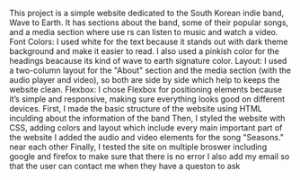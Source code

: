 This project is a simple website dedicated to the South Korean indie band, Wave to Earth.
It has sections about the band, some of their popular songs, and a media section where use rs can listen to music and watch a video.
Font Colors: I used white for the text because it stands out with dark theme background and make it easier to read. I also used a pinkish color for the headings beacause its kind of wave to earth signature color.
Layout: I used a two-column layout for the "About" section and the media section (with the audio player and video), so both are side by side which help to keeps the website clean.
Flexbox: I chose Flexbox for positioning elements because it’s simple and responsive, making sure everything looks good on different devices.
First, I made the basic structure of the website using HTML inculding about the information of the band
Then, I styled the website with CSS, adding colors and layout which include every main important part of the website
I added the audio and video elements for the song "Seasons." near each other
Finally, I tested the site on multiple broswer including google and firefox to make sure that there is no error
I also add my email so that the user can contact me when they have a queston to ask
